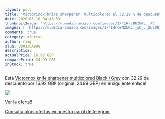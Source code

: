 ```yaml
---
layout: post
title: 'Victorinox knife sharpener  multicolored al 32.29 % de descuento'
date: 2020-03-10 04:43:39
thumbnailImage: 'https://m.media-amazon.com/images/I/41HrcBNZbKL._AC_._SL200_.jpg'
images: [ 'https://m.media-amazon.com/images/I/41HrcBNZbKL._AC_._SL200_.jpg' ]
comments: true
category: ofertas
author: ring
slug: B001X5A998
description:
actualPrice: 16.92 GBP
comparePrice: 24.99 GBP
inStock: true
---
```


Está [Victorinox knife sharpener  multicolored Black / Grey](https://www.amazon.com/dp/B001X5A998/?tag=redken08-20) con 32.29 de descuento por 16.92 GBP (original: 24.99 GBP) en el siguiente enlace!

[![](https://m.media-amazon.com/images/I/41HrcBNZbKL._AC_._SL200_.jpg)](https://www.amazon.com/dp/B001X5A998/?tag=redken08-20)

[Ver la oferta!!](https://www.amazon.com/dp/B001X5A998/?tag=redken08-20)

[Consulta otras ofertas en nuestro canal de telegram](https://t.me/s/ofertas25)
